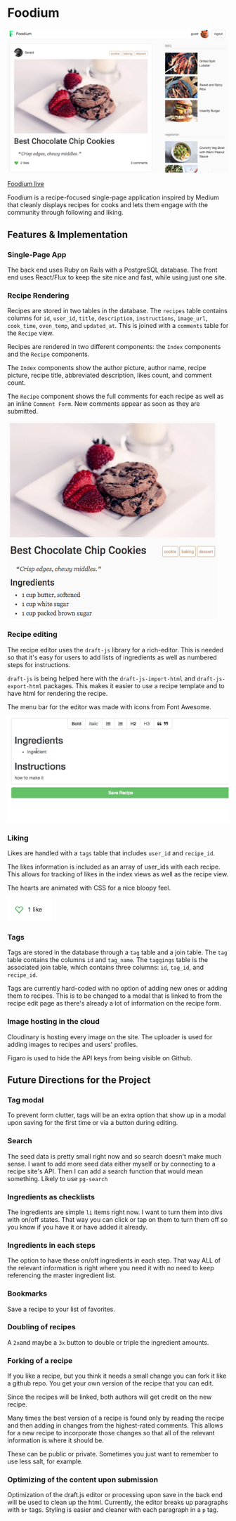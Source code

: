 # Foodium

![home]

[home]: ./docs/images/foodium-home.png



[Foodium live][heroku]

[heroku]: http://foodium.space/

Foodium is a recipe-focused single-page application inspired by Medium that cleanly displays recipes for cooks and lets them engage with the community through following and liking.

## Features & Implementation


### Single-Page App

The back end uses Ruby on Rails with a PostgreSQL database. The front end uses React/Flux to keep the site nice and fast, while using just one site.

### Recipe Rendering

  Recipes are stored in two tables in the database. The `recipes` table contains columns for `id`, `user_id`, `title`, `description`, `instructions`, `image_url`, `cook_time`, `oven_temp`, and `updated_at`. This is joined with a `comments` table for the `Recipe` view.

  Recipes are rendered in two different components: the `Index` components and the `Recipe` components.

  The `Index` components show the author picture, author name, recipe picture, recipe title, abbreviated description, likes count, and comment count.

The `Recipe` component shows the full comments for each recipe as well as an inline `Comment Form`. New comments appear as soon as they are submitted.

![recipe]

[recipe]: ./docs/images/foodium-recipe.png

### Recipe editing

The recipe editor uses the `draft-js` library for a rich-editor. This is needed so that it's easy for users to add lists of ingredients as well as numbered steps for instructions.

`draft-js` is being helped here with the `draft-js-import-html` and `draft-js-export-html` packages. This makes it easier to use a recipe template and to have html for rendering the recipe.

The menu bar for the editor was made with icons from Font Awesome.

![editor]

[editor]: ./docs/gifs/editor.gif

### Liking

Likes are handled with a `tags` table that includes `user_id` and `recipe_id`.

The likes information is included as an array of user_ids with each recipe. This allows for tracking of likes in the index views as well as the recipe view.

The hearts are animated with CSS for a nice bloopy feel.

![heart-bloop]

[heart-bloop]: ./docs/gifs/heart-bloop.gif

### Tags

Tags are stored in the database through a `tag` table and a join table.  The `tag` table contains the columns `id` and `tag_name`.  The `taggings` table is the associated join table, which contains three columns: `id`, `tag_id`, and `recipe_id`.  

Tags are currently hard-coded with no option of adding new ones or adding them to recipes. This is to be changed to a modal that is linked to from the recipe edit page as there's already a lot of information on the recipe form.

### Image hosting in the cloud

Cloudinary is hosting every image on the site. The uploader is used for adding images to recipes and users' profiles.

Figaro is used to hide the API keys from being visible on Github.

## Future Directions for the Project

### Tag modal

To prevent form clutter, tags will be an extra option that show up in a modal upon saving for the first time or via a button during editing.

### Search

The seed data is pretty small right now and so search doesn't make much sense. I want to add more seed data either myself or by connecting to a recipe site's API. Then I can add a search function that would mean something. Likely to use `pg-search`

### Ingredients as checklists

The ingredients are simple `li` items right now. I want to turn them into divs with on/off states. That way you can click  or tap on them to turn them off so you know if you have it or have added it already.

### Ingredients in each steps

The option to have these on/off ingredients in each step. That way ALL of the relevant information is right where you need it with no need to keep referencing the master ingredient list.

### Bookmarks

Save a recipe to your list of favorites.

### Doubling of recipes

A `2x`and maybe a `3x` button to double or triple the ingredient amounts.

### Forking of a recipe

If you like a recipe, but you think it needs a small change you can fork it like a github repo. You get your own version of the recipe that you can edit.

Since the recipes will be linked, both authors will get credit on the new recipe.

Many times the best version of a recipe is found only by reading the recipe and then adding in changes from the highest-rated comments. This allows for a new recipe to incorporate those changes so that all of the relevant information is where it should be.

These can be public or private. Sometimes you just want to remember to use less salt, for example.

### Optimizing of the content upon submission

Optimization of the draft.js editor or processing upon save in the back end will be used to clean up the html.
Currently, the editor breaks up paragraphs with `br` tags. Styling is easier and cleaner with each paragraph in a `p` tag.
